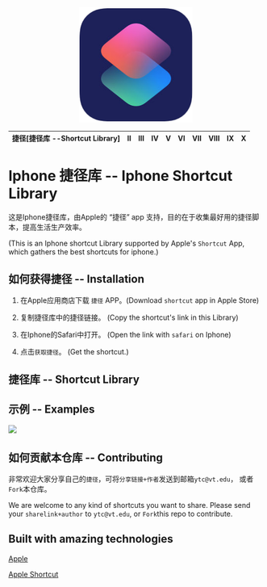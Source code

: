<p align="center">
  <img src="./resources/AppleShortcut.png" width="225px"/>
</p>

| 捷径[捷径库 --Shortcut Library] | Ⅱ | Ⅲ | Ⅳ | Ⅴ | Ⅵ | Ⅶ | Ⅷ | Ⅸ | Ⅹ |
| :--------: | :---------: | :---------: | :---------: | :---------: | :---------:| :---------: | :-------: | :-------:| :------:|

# Iphone 捷径库 -- Iphone Shortcut Library
这是Iphone捷径库，由Apple的 “捷径” app 支持，目的在于收集最好用的捷径脚本，提高生活生产效率。

(This is an Iphone shortcut Library supported by Apple's ```Shortcut``` App, which gathers the best shortcuts for iphone.)


## 如何获得捷径 -- Installation
1. 在Apple应用商店下载 ```捷径``` APP。(Download ```shortcut``` app in Apple Store)

2. 复制捷径库中的捷径链接。 (Copy the shortcut's link in this Library)

3. 在Iphone的Safari中打开。 (Open the link with ```safari``` on Iphone)

4. 点击```获取捷径```。 (Get the shortcut.)


## 捷径库 -- Shortcut Library


## 示例 -- Examples

<img src="./resources/editor-preview.gif" />

## 如何贡献本仓库 -- Contributing
非常欢迎大家分享自己的```捷径```，可将```分享链接+作者```发送到邮箱```ytc@vt.edu```， 或者```Fork```本仓库。

We are welcome to any kind of shortcuts you want to share.  Please send your ```sharelink+author``` to ```ytc@vt.edu```, or
```Fork```this repo to contribute.


## Built with amazing technologies
[Apple](https://www.apple.com)

[Apple Shortcut](https://support.apple.com/guide/shortcuts/welcome/ios)
